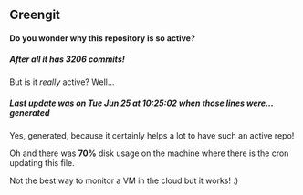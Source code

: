 ## Greengit

#### Do you wonder why this repository is so active?

##### After all it has 3206 commits!

But is it *really* active? Well...

##### Last update was on Tue Jun 25 at 10:25:02 when those lines were... generated

Yes, generated, because it certainly helps a lot to have such an active repo!

Oh and there was **70%** disk usage on the machine
where there is the cron updating this file.

Not the best way to monitor a VM in the cloud but it works! :)
